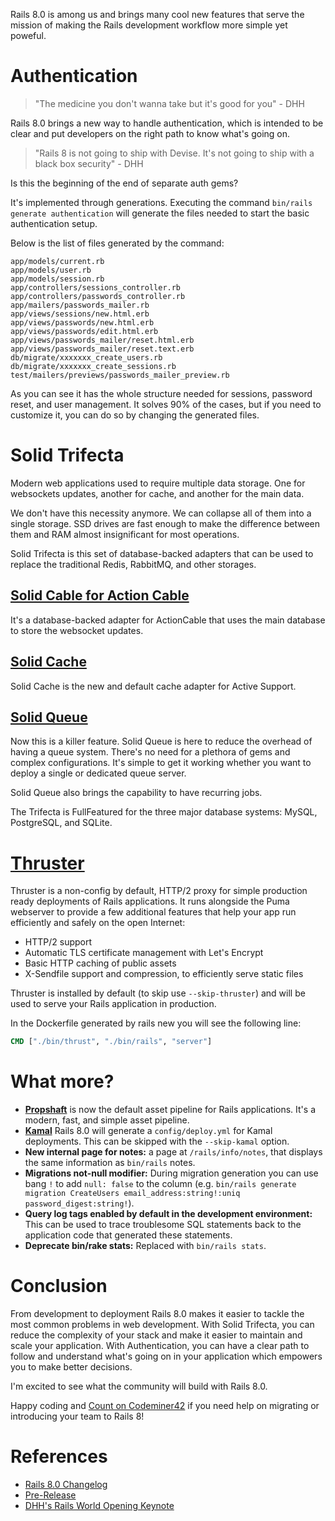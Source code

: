 Rails 8.0 is among us and brings many cool new features that serve the mission of making the Rails development workflow more simple yet poweful.

# Authentication

> "The medicine you don't wanna take but it's good for you" - DHH

Rails 8.0 brings a new way to handle authentication, which is intended to be clear and put developers on the right path to know what's going on.

> "Rails 8 is not going to ship with Devise. It's not going to ship with a black box security" - DHH

Is this the beginning of the end of separate auth gems?

It's implemented through generations. Executing the command `bin/rails generate authentication` will generate the files needed to start the basic authentication setup.

Below is the list of files generated by the command:

```
app/models/current.rb
app/models/user.rb
app/models/session.rb
app/controllers/sessions_controller.rb
app/controllers/passwords_controller.rb
app/mailers/passwords_mailer.rb
app/views/sessions/new.html.erb
app/views/passwords/new.html.erb
app/views/passwords/edit.html.erb
app/views/passwords_mailer/reset.html.erb
app/views/passwords_mailer/reset.text.erb
db/migrate/xxxxxxx_create_users.rb
db/migrate/xxxxxxx_create_sessions.rb
test/mailers/previews/passwords_mailer_preview.rb
```

As you can see it has the whole structure needed for sessions, password reset, and user management. It solves 90% of the cases, but if you need to customize it, you can do so by changing the generated files.

# Solid Trifecta

Modern web applications used to require multiple data storage. One for websockets updates, another for cache, and another for the main data.

We don't have this necessity anymore. We can collapse all of them into a single storage. SSD drives are fast enough to make the difference between them and RAM almost insignificant for most operations.

Solid Trifecta is this set of database-backed adapters that can be used to replace the traditional Redis, RabbitMQ, and other storages.

## [Solid Cable for Action Cable](https://github.com/rails/solid_cable)

It's a database-backed adapter for ActionCable that uses the main database to store the websocket updates.

## [Solid Cache](https://github.com/rails/solid_cache)

Solid Cache is the new and default cache adapter for Active Support.

## [Solid Queue](https://github.com/rails/solid_queue)

Now this is a killer feature. Solid Queue is here to reduce the overhead of having a queue system. There's no need for a plethora of gems and complex configurations. It's simple to get it working whether you want to deploy a single or dedicated queue server.

Solid Queue also brings the capability to have recurring jobs.

The Trifecta is FullFeatured for the three major database systems: MySQL, PostgreSQL, and SQLite.

# [Thruster](https://github.com/basecamp/thruster)

Thruster is a non-config by default, HTTP/2 proxy for simple production ready deployments of Rails applications. It runs alongside the Puma webserver to provide a few additional features that help your app run efficiently and safely on the open Internet:

- HTTP/2 support
- Automatic TLS certificate management with Let's Encrypt
- Basic HTTP caching of public assets
- X-Sendfile support and compression, to efficiently serve static files

Thruster is installed by default (to skip use `--skip-thruster`) and will be
used to serve your Rails application in production.

In the Dockerfile generated by rails new you will see the following line:

```Dockerfile
CMD ["./bin/thrust", "./bin/rails", "server"]
```

# What more?

- [**Propshaft**](https://github.com/rails/propshaft) is now the default asset pipeline for Rails applications. It's a modern, fast, and simple asset
    pipeline.
- [**Kamal**](https://github.com/basecamp/kamal) Rails 8.0 will generate a `config/deploy.yml` for Kamal deployments. This can be skipped with the `--skip-kamal`
    option.
- **New internal page for notes:** a page at `/rails/info/notes`, that displays the same information as `bin/rails` notes.
- **Migrations not-null modifier:** During migration generation you can use bang `!` to add `null: false` to the column
    (e.g. `bin/rails generate migration CreateUsers email_address:string!:uniq password_digest:string!`).
- **Query log tags enabled by default in the development environment:** This can be used to trace troublesome SQL statements back to the application code that generated these statements.
- **Deprecate bin/rake stats:** Replaced with `bin/rails stats`.

# Conclusion

From development to deployment Rails 8.0 makes it easier to tackle the most common problems in web development. With Solid Trifecta, you can reduce the complexity of your stack and make it easier to maintain and scale your application. With Authentication, you can have a clear path to follow and understand what's going on in your application which empowers you to make better decisions.

I'm excited to see what the community will build with Rails 8.0.

Happy coding and [Count on Codeminer42](https://www.codeminer42.com/#talk-to-us) if you need help on migrating or introducing your team to Rails 8!

# References

- [Rails 8.0 Changelog](https://github.com/rails/rails/blob/main/railties/CHANGELOG.md)
- [Pre-Release](https://github.com/rails/rails/releases/tag/v8.0.0.beta1)
- [DHH's Rails World Opening Keynote](https://youtu.be/-cEn_83zRFw?si=SVxFn9R1cq1Jt7d1)
